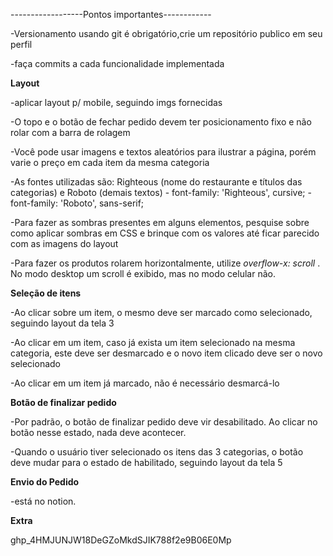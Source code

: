 ------------------Pontos importantes------------


-Versionamento usando git é obrigatório,crie um repositório publico em seu perfil

-faça commits a cada funcionalidade implementada

**Layout**

-aplicar layout p/ mobile, seguindo imgs fornecidas

-O topo e o botão de fechar pedido devem ter posicionamento fixo e não rolar com a barra de rolagem

-Você pode usar imagens e textos aleatórios para ilustrar a página, porém varie o preço em cada item da mesma categoria

-As fontes utilizadas são: Righteous (nome do restaurante e títulos das categorias) e Roboto (demais textos)
    - font-family: 'Righteous', cursive;
    - font-family: 'Roboto', sans-serif;

-Para fazer as sombras presentes em alguns elementos, pesquise sobre como aplicar sombras em CSS e brinque com os valores até ficar parecido com as imagens do layout

-Para fazer os produtos rolarem horizontalmente, utilize  *overflow-x: scroll* . No modo desktop um scroll é exibido, mas no modo celular não.

**Seleção de itens**

-Ao clicar sobre um item, o mesmo deve ser marcado como selecionado, seguindo layout da tela 3

-Ao clicar em um item, caso já exista um item selecionado na mesma categoria, este deve ser desmarcado e o novo item clicado deve ser o novo selecionado

-Ao clicar em um item já marcado, não é necessário desmarcá-lo

**Botão de finalizar pedido**

-Por padrão, o botão de finalizar pedido deve vir desabilitado. Ao clicar no botão nesse estado, nada deve acontecer.

-Quando o usuário tiver selecionado os itens das 3 categorias, o botão deve mudar para o estado de habilitado, seguindo layout da tela 5


**Envio do Pedido**

-está no notion.



**Extra**

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
